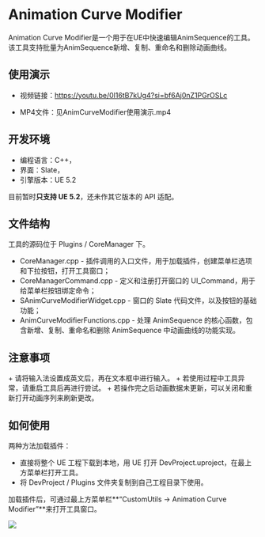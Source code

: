 # Animation Curve Modifier
Animation Curve Modifier是一个用于在UE中快速编辑AnimSequence的工具。该工具支持批量为AnimSequence新增、复制、重命名和删除动画曲线。
<h2 id="wDfV9">使用演示</h2>

+ 视频链接：https://youtu.be/0l16tB7kUg4?si=bf6Aj0nZ1PGrOSLc

+ MP4文件：见AnimCurveModifier使用演示.mp4

<h2 id="wDfV9">开发环境</h2>

+ 编程语言：C++，
+ 界面：Slate，
+ 引擎版本：UE 5.2

目前暂时**只支持 UE 5.2**，还未作其它版本的 API 适配。


<h2 id="WjGRD">文件结构</h2>
工具的源码位于 Plugins / CoreManager 下。

+ CoreManager.cpp - 插件调用的入口文件，用于加载插件，创建菜单栏选项和下拉按钮，打开工具窗口；
+ CoreManagerCommand.cpp - 定义和注册打开窗口的 UI_Command，用于给菜单栏按钮绑定命令；
+ SAnimCurveModifierWidget.cpp - 窗口的 Slate 代码文件，以及按钮的基础功能；
+ AnimCurveModifierFunctions.cpp - 处理 AnimSequence 的核心函数，包含新增、复制、重命名和删除 AnimSequence 中动画曲线的功能实现。

<h2 id="Hv9Vr">注意事项</h2>
+ 请将输入法设置成英文后，再在文本框中进行输入。
+ 若使用过程中工具异常，请重启工具后再进行尝试。
+ 若操作完之后动画数据未更新，可以关闭和重新打开动画序列来刷新更改。

<h2 id="MmHz1">如何使用</h2>
两种方法加载插件：

+ 直接将整个 UE 工程下载到本地，用 UE 打开 DevProject.uproject，在最上方菜单栏打开工具。
+ 将 DevProject / Plugins 文件夹复制到自己工程目录下使用。

加载插件后，可通过最上方菜单栏**“CustomUtils -> Animation Curve Modifier”**来打开工具窗口。

![](https://cdn.nlark.com/yuque/0/2024/png/1261680/1726050128093-9e878f0a-3717-4594-979b-9f19277700aa.png)









